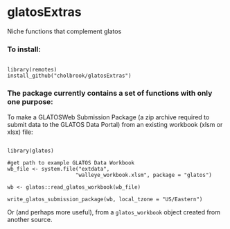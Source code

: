 # glatosExtras
Niche functions that complement glatos


### To install:
```{r}

library(remotes)
install_github("cholbrook/glatosExtras")

```


### The package currently contains a set of functions with only one purpose: 

To make a GLATOSWeb Submission Package (a zip archive required to submit
 data to the GLATOS Data Portal) from an existing workbook (xlsm or xlsx) file: 
 
 
 ```{r}
 
 library(glatos)
 
 #get path to example GLATOS Data Workbook
 wb_file <- system.file("extdata",
                       "walleye_workbook.xlsm", package = "glatos")

 wb <- glatos::read_glatos_workbook(wb_file)

 write_glatos_submission_package(wb, local_tzone = "US/Eastern")

 ```
 
 Or (and perhaps more useful), from a `glatos_workbook` object created from 
 another source. 
    

